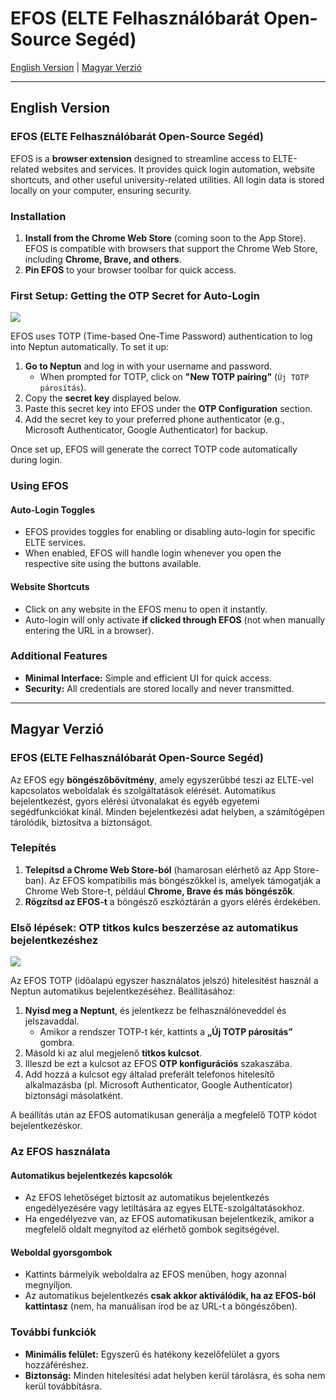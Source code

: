 # EFOS (ELTE Felhasználóbarát Open-Source Segéd)

[English Version](#english-version) | [Magyar Verzió](#magyar-verzió)

---

## English Version

### EFOS (ELTE Felhasználóbarát Open-Source Segéd)

EFOS is a **browser extension** designed to streamline access to ELTE-related websites and services. It provides quick login automation, website shortcuts, and other useful university-related utilities. All login data is stored locally on your computer, ensuring security.

### Installation

1. **Install from the Chrome Web Store** (coming soon to the App Store). EFOS is compatible with browsers that support the Chrome Web Store, including **Chrome, Brave, and others**.
2. **Pin EFOS** to your browser toolbar for quick access.

### First Setup: Getting the OTP Secret for Auto-Login

![](https://github.com/yaseel/EFOS/blob/main/EFOS%20Chrome/images/tutorial4.gif)

EFOS uses TOTP (Time-based One-Time Password) authentication to log into Neptun automatically. To set it up:

1. **Go to Neptun** and log in with your username and password.
   - When prompted for TOTP, click on **"New TOTP pairing"** (`Új TOTP párosítás`).
2. Copy the **secret key** displayed below.
3. Paste this secret key into EFOS under the **OTP Configuration** section.
4. Add the secret key to your preferred phone authenticator (e.g., Microsoft Authenticator, Google Authenticator) for backup.

Once set up, EFOS will generate the correct TOTP code automatically during login.

### Using EFOS

#### Auto-Login Toggles

- EFOS provides toggles for enabling or disabling auto-login for specific ELTE services.
- When enabled, EFOS will handle login whenever you open the respective site using the buttons available.

#### Website Shortcuts

- Click on any website in the EFOS menu to open it instantly.
- Auto-login will only activate **if clicked through EFOS** (not when manually entering the URL in a browser).

### Additional Features

- **Minimal Interface:** Simple and efficient UI for quick access.
- **Security:** All credentials are stored locally and never transmitted.

---

## Magyar Verzió

### EFOS (ELTE Felhasználóbarát Open-Source Segéd)

Az EFOS egy **böngészőbővítmény**, amely egyszerűbbé teszi az ELTE-vel kapcsolatos weboldalak és szolgáltatások elérését. Automatikus bejelentkezést, gyors elérési útvonalakat és egyéb egyetemi segédfunkciókat kínál. Minden bejelentkezési adat helyben, a számítógépen tárolódik, biztosítva a biztonságot.

### Telepítés

1. **Telepítsd a Chrome Web Store-ból** (hamarosan elérhető az App Store-ban). Az EFOS kompatibilis más böngészőkkel is, amelyek támogatják a Chrome Web Store-t, például **Chrome, Brave és más böngészők**.
2. **Rögzítsd az EFOS-t** a böngésző eszköztárán a gyors elérés érdekében.

### Első lépések: OTP titkos kulcs beszerzése az automatikus bejelentkezéshez

![](https://github.com/yaseel/EFOS/blob/main/EFOS%20Chrome/images/tutorial4.gif)

Az EFOS TOTP (időalapú egyszer használatos jelszó) hitelesítést használ a Neptun automatikus bejelentkezéséhez. Beállításához:

1. **Nyisd meg a Neptunt**, és jelentkezz be felhasználóneveddel és jelszavaddal.
   - Amikor a rendszer TOTP-t kér, kattints a **„Új TOTP párosítás”** gombra.
2. Másold ki az alul megjelenő **titkos kulcsot**.
3. Illeszd be ezt a kulcsot az EFOS **OTP konfigurációs** szakaszába.
4. Add hozzá a kulcsot egy általad preferált telefonos hitelesítő alkalmazásba (pl. Microsoft Authenticator, Google Authenticator) biztonsági másolatként.

A beállítás után az EFOS automatikusan generálja a megfelelő TOTP kódot bejelentkezéskor.

### Az EFOS használata

#### Automatikus bejelentkezés kapcsolók

- Az EFOS lehetőséget biztosít az automatikus bejelentkezés engedélyezésére vagy letiltására az egyes ELTE-szolgáltatásokhoz.
- Ha engedélyezve van, az EFOS automatikusan bejelentkezik, amikor a megfelelő oldalt megnyitod az elérhető gombok segítségével.

#### Weboldal gyorsgombok

- Kattints bármelyik weboldalra az EFOS menüben, hogy azonnal megnyíljon.
- Az automatikus bejelentkezés **csak akkor aktiválódik, ha az EFOS-ból kattintasz** (nem, ha manuálisan írod be az URL-t a böngészőben).

### További funkciók

- **Minimális felület:** Egyszerű és hatékony kezelőfelület a gyors hozzáféréshez.
- **Biztonság:** Minden hitelesítési adat helyben kerül tárolásra, és soha nem kerül továbbításra.


